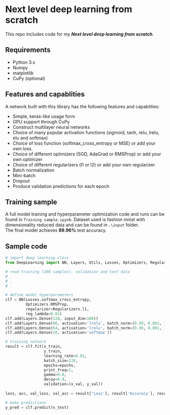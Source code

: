 # Next level deep learning from scratch
This repo includes code for my <b><i>Next level deep learning from scratch</b></i>.
## Requirements
- Python 3.x
- Numpy
- matplotlib
- CuPy (optional)
## Features and capablities
A network built with this library has the following features and capablities:
- Simple, keras-like usage form
- GPU support through CuPy
- Construct multilayer neural networks
- Choice of many popular activation functions (sigmoid, tanh, relu, lrelu, elu and softmax)
- Choice of loss function (softmax_cross_entropy or MSE) or add your own loss.
- Choice of different optimizers (SGD, AdaGrad or RMSProp) or add your own optimizer
- Choice of different regularizers (l1 or l2) or add your own regularizer
- Batch normalization
- Mini-batch
- Dropout
- Produce validation predictions for each epoch
## Training sample
A full model training and hyperparameter optimization code and runs can be found in `Training sample.ipynb`. Dataset used is fashion mnist with dimensionality reduced data and can be found in `.\input` folder.<br>
The final model achieves **89.96%** test accuracy.
## Sample code
```python
# import deep learning class
from DeepLearning import NN, Layers, Utils, Losses, Optimizers, Regularizers, Metrics

# read training (100 samples), validation and test data
# .
# .
# .

# define model hyperparameters
clf = NN(Losses.softmax_cross_entropy,
         Optimizers.RMSProp,
         regularizer=Regularizers.l1,
         reg_lambda=0.01)
clf.add(Layers.Dense(128, input_dim=100))
clf.add(Layers.Dense(96, activation='lrelu', batch_norm=(0.99, 0.001, 1e-5)))
clf.add(Layers.Dense(64, activation='lrelu', batch_norm=(0.99, 0.001, 1e-5)))
clf.add(Layers.Dense(10, activation='softmax'))

# training network
result = clf.fit(x_train,
                 y_train,
                 learning_rate=0.01,
                 batch_size=128,
                 epochs=epochs,
                 print_freq=1,
                 gamma=0.0,
                 decay=0.9,
                 validation=(x_val, y_val))
                 
loss, acc, val_loss, val_acc = result['Loss'], result['Accuracy'], result['Val Loss'], result['Val Accuracy']

# make predictions
y_pred = clf.predict(x_test)
```
